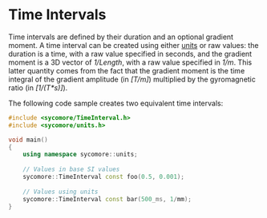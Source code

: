 # Time Intervals

Time intervals are defined by their duration and an optional gradient moment. A time interval can be created using either [units](units.md) or raw values: the duration is a time, with a raw value specified in seconds, and the gradient moment is a 3D vector of _1/Length_, with a raw value specified in _1/m_. This latter quantity comes from the fact that the gradient moment is the time integral of the gradient amplitude (in _[T/m]_) multiplied by the gyromagnetic ratio (in _[1/(T*s)]_).

The following code sample creates two equivalent time intervals:

```cpp
#include <sycomore/TimeInterval.h>
#include <sycomore/units.h>

void main()
{
    using namespace sycomore::units;
    
    // Values in base SI values
    sycomore::TimeInterval const foo(0.5, 0.001);
    
    // Values using units
    sycomore::TimeInterval const bar(500_ms, 1/mm);
}
```
